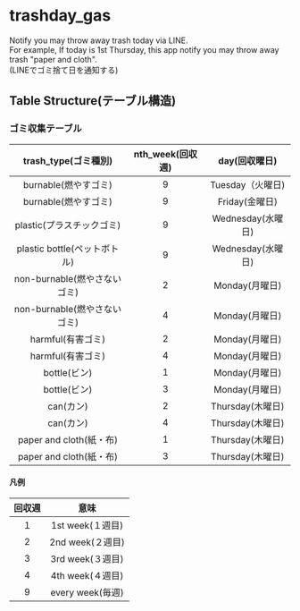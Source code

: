 # trashday_gas
Notify you may throw away trash today via LINE.  
For example, If today is 1st Thursday, this app notify you may throw away trash "paper and cloth".  
(LINEでゴミ捨て日を通知する)

## Table Structure(テーブル構造) 
### ゴミ収集テーブル
| trash_type(ゴミ種別) | nth_week(回収週) | day(回収曜日)　|
:---:|:---:|:---: 
|burnable(燃やすゴミ)	|9	|Tuesday（火曜日)
|burnable(燃やすゴミ)	|9	|Friday(金曜日)
|plastic(プラスチックゴミ)	|9	|Wednesday(水曜日)
|plastic bottle(ペットボトル)	|9	|Wednesday(水曜日)
|non-burnable(燃やさないゴミ)	|2	|Monday(月曜日)
|non-burnable(燃やさないゴミ)	|4	|Monday(月曜日)
|harmful(有害ゴミ)	|2	|Monday(月曜日)
|harmful(有害ゴミ)	|4	|Monday(月曜日)
|bottle(ビン)	|1	|Monday(月曜日)
|bottle(ビン)	|3	|Monday(月曜日)
|can(カン)	|2	|Thursday(木曜日)
|can(カン)	|4	|Thursday(木曜日)
|paper and cloth(紙・布)	|1	|Thursday(木曜日)
|paper and cloth(紙・布)	|3	|Thursday(木曜日)

#### 凡例
| 回収週 | 意味 |
:---:|:---: 
|１	|1st week(１週目)
|2	|2nd week(２週目)	
|3	|3rd week(３週目)
|4	|4th week(４週目)
|9  |every week(毎週)
